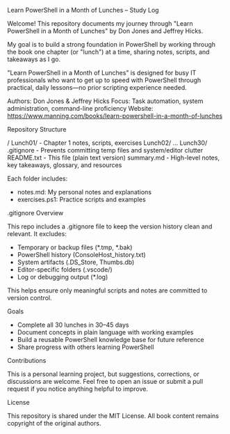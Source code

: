 Learn PowerShell in a Month of Lunches – Study Log

Welcome! This repository documents my journey through "Learn PowerShell in a Month of Lunches" by Don Jones and Jeffrey Hicks. 

My goal is to build a strong foundation in PowerShell by working through the book one chapter (or "lunch") at a time, sharing notes, scripts, and takeaways as I go.

"Learn PowerShell in a Month of Lunches" is designed for busy IT professionals who want to get up to speed with PowerShell through practical, daily lessons—no prior scripting experience needed.

Authors: Don Jones & Jeffrey Hicks
Focus: Task automation, system administration, command-line proficiency
Website: https://www.manning.com/books/learn-powershell-in-a-month-of-lunches

Repository Structure

/
Lunch01/             - Chapter 1 notes, scripts, exercises
Lunch02/
...
Lunch30/
.gitignore           - Prevents committing temp files and system/editor clutter
README.txt           - This file (plain text version)
summary.md           - High-level notes, key takeaways, glossary, and resources

Each folder includes:
- notes.md: My personal notes and explanations
- exercises.ps1: Practice scripts and examples

.gitignore Overview

This repo includes a .gitignore file to keep the version history clean and relevant. It excludes:

- Temporary or backup files (*.tmp, *.bak)
- PowerShell history (ConsoleHost_history.txt)
- System artifacts (.DS_Store, Thumbs.db)
- Editor-specific folders (.vscode/)
- Log or debugging output (*.log)

This helps ensure only meaningful scripts and notes are committed to version control.

Goals

- Complete all 30 lunches in 30–45 days
- Document concepts in plain language with working examples
- Build a reusable PowerShell knowledge base for future reference
- Share progress with others learning PowerShell

Contributions

This is a personal learning project, but suggestions, corrections, or discussions are welcome. Feel free to open an issue or submit a pull request if you notice anything helpful to improve.

License

This repository is shared under the MIT License.
All book content remains copyright of the original authors.
